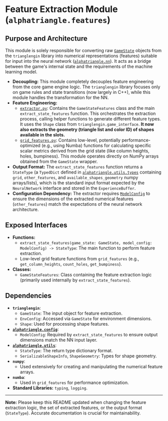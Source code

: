 
# Feature Extraction Module (`alphatriangle.features`)

## Purpose and Architecture

This module is solely responsible for converting raw [`GameState`](../../trianglengin/game_interface.py) objects from the `trianglengin` library into numerical representations (features) suitable for input into the neural network ([`alphatriangle.nn`](../nn/README.md)). It acts as a bridge between the game's internal state and the requirements of the machine learning model.

-   **Decoupling:** This module completely decouples feature engineering from the core game engine logic. The `trianglengin` library focuses only on game rules and state transitions (now largely in C++), while this module handles the transformation for the NN.
-   **Feature Engineering:**
    -   [`extractor.py`](extractor.py): Contains the `GameStateFeatures` class and the main `extract_state_features` function. This orchestrates the extraction process, calling helper functions to generate different feature types. It uses the `Shape` class from `trianglengin.game_interface`. **It now also extracts the geometry (triangle list and color ID) of shapes available in the slots.**
    -   [`grid_features.py`](grid_features.py): Contains low-level, potentially performance-optimized (e.g., using Numba) functions for calculating specific scalar metrics derived from the grid state (like column heights, holes, bumpiness). This module operates directly on NumPy arrays obtained from the `GameState` wrapper.
-   **Output Format:** The `extract_state_features` function returns a `StateType` (a `TypedDict` defined in [`alphatriangle.utils.types`](../utils/types.py) containing `grid`, `other_features`, and `available_shapes_geometry` numpy arrays/lists), which is the standard input format expected by the `NeuralNetwork` interface and stored in the `ExperienceBuffer`.
-   **Configuration Dependency:** The extractor requires [`ModelConfig`](../config/model_config.py) to ensure the dimensions of the extracted numerical features (`other_features`) match the expectations of the neural network architecture.

## Exposed Interfaces

-   **Functions:**
    -   `extract_state_features(game_state: GameState, model_config: ModelConfig) -> StateType`: The main function to perform feature extraction.
    -   Low-level grid feature functions from `grid_features` (e.g., `get_column_heights`, `count_holes`, `get_bumpiness`).
-   **Classes:**
    -   `GameStateFeatures`: Class containing the feature extraction logic (primarily used internally by `extract_state_features`).

## Dependencies

-   **`trianglengin`**:
    -   `GameState`: The input object for feature extraction.
    -   `EnvConfig`: Accessed via `GameState` for environment dimensions.
    -   `Shape`: Used for processing shape features.
-   **[`alphatriangle.config`](../config/README.md)**:
    -   `ModelConfig`: Required by `extract_state_features` to ensure output dimensions match the NN input layer.
-   **[`alphatriangle.utils`](../utils/README.md)**:
    -   `StateType`: The return type dictionary format.
    -   `SerializableShapeInfo`, `ShapeGeometry`: Types for shape geometry.
-   **`numpy`**:
    -   Used extensively for creating and manipulating the numerical feature arrays.
-   **`numba`**:
    -   Used in `grid_features` for performance optimization.
-   **Standard Libraries:** `typing`, `logging`.

---

**Note:** Please keep this README updated when changing the feature extraction logic, the set of extracted features, or the output format (`StateType`). Accurate documentation is crucial for maintainability.
